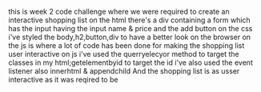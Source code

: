 this is week 2 code challenge where we were required to create an interactive shopping list
on the html there's a div containing a form which has the input having the input name & price and the add button
on the css i've styled the body,h2,button,div to have a better look on the browser
on the js is where a lot of code has been done for making the shopping list user interactive
on js i've used the querryelecyor method to target the classes in my html;getelementbyid to target the id
i've also used the event listener also innerhtml & appendchild
And the shopping list is as usser interactive as it was reqired to be
